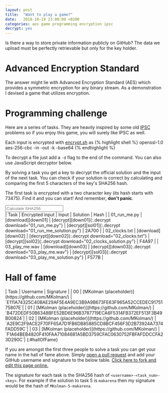 ```yaml
---
layout: post
title:  "Want to play a game?"
date:   2018-10-19 23:00:00 +0200
categories: aes game programming encryption ipsc
decrypt: yes
---
```


Is there a way to store private information publicly on GitHub? The data we
upload must be perfectly retrievable but only for the key holder.

# Advanced Encryption Standard

The answer might lie with Advanced Encryption Standard (AES) which provides a
symmetric encryption for any binary stream. As a demonstration I devised a game
that utilizes encryption.

# Programming challenge

Here are a series of tasks. They are heavily inspired by some old
[IPSC](https://ipsc.ksp.sk) problems so if you enjoy this game, you will surely
like IPSC as well.

Each input is encrypted with [encrypt.sh]({{"assets/aes_game/encrypt.sh"}}) as
{% highlight shell %}
openssl-1.0 aes-256-cbc -in <inFname> -out <outFname> -k <encKey> -base64
{% endhighlight %}

To decrypt a file just add a `-d` flag to the end of the command. You can also
use JavaScript decryptor below.

By solving a task you get a key to decrypt the official solution and the input
of the next task. You can check if your solution is correct by calculating and
comparing the first 5 characters of the key's SHA256 hash.

The first task is encrypted with a two character key (its hash starts with
73475). Find it and you can start! And remember, __don't panic__.

<input type="text" placeholder="Calculate SHA256" onkeyup="calcHash(event);" />
<span id="keyHash"></span>

<div class="horizontal-scroll" markdown="block">
| Task | Encrypted input | Input | Solution | Hash |
| 01_run_me.py   | [download][down01] | [decrypt][down01]{:.decrypt download="01_run_me.py"} | [decrypt][sol01]{:.decrypt download="01_run_me_solution.py"} | 2A700 |
| 02_clocks.txt  | [download][down02] | [decrypt][down02]{:.decrypt download="02_clocks.txt"} | [decrypt][sol02]{:.decrypt download="02_clocks_solution.py"} | F4A97 |
| 03_play_me.wav  | [download][down03] | [decrypt][down03]{:.decrypt download="03_play_me.wav"} | [decrypt][sol03]{:.decrypt download="03_play_me_solution.py"} | F577B |

</div>

[down01]: {{"/assets/aes_game/01_run_me.py.aes"|relative_path}}
[sol01]: {{"/assets/aes_game/01_run_me_solution.py.aes"|relative_path}}

[down02]: {{"/assets/aes_game/02_clocks.txt.aes"|relative_path}}
[sol02]: {{"/assets/aes_game/02_clocks_solution.py.aes"|relative_path}}

[down03]: {{"/assets/aes_game/03_play_me.wav.aes"|relative_path}}
[sol03]: {{"/assets/aes_game/03_play_me_solution.py.aes"|relative_path}}

# Hall of fame

<div class="horizontal-scroll" markdown="block">
| Task | Username | Signature   |
| 00   | [MKolman (placeholder)](https://github.com/MKolman/) | `E111A74325C40BAE29AF5E4A9EC3B9A9B673FE63F965A52CCEDEC9175175807E`|
| 01   | [MKolman (placeholder)](https://github.com/MKolman/) | `B472DEDF50B6348BFE52BD6E96B3787719ECA6F5314FB372EF513F3B49B00824`|
| 02   | [MKolman (placeholder)](https://github.com/MKolman/) | `A2E9C2F9ACE2F70FF65A7D1FB6DB85885CD8BCF456F3D2B73924A7374FADD59C`|
| 03   | [MKolman (placeholder)](https://github.com/MKolman/) | `F1A64BEB4820F410FAA71084681A5BD3759CFAC0630752FBFAFDDCCFA23D290C`|
{:#hallOfFame}
</div>

If you are amongst the first three people to solve a task you can get your name
in the hall of fame above. Simply [open a pull request][github-blob] and add your GitHub
username and signature to the below table. [Click here to fork and edit this
page online.][github-pr]

The signature for each task is the SHA256 hash of `<username>-<task_num>-<key>`.
For example if the solution to task 5 is `makarena` then my signature would be
the hash of `MKolman-5-makarena`.

[github-pr]: https://github.com/MKolman/mkolman.github.io/edit/master/_posts/2018-10-19-aes_game.md
[github-blob]: https://github.com/MKolman/mkolman.github.io/blob/master/_posts/2018-10-19-aes_game.md


<script>
    function calcHash(event) {
        let hash = CryptoJS.SHA256(event.target.value).toString().toUpperCase()
        document.getElementById("keyHash").innerText = hash;
    }
</script>
